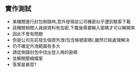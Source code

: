 ## 實作測試

- 某機關進行封包側錄時,意外發現該公司機密似乎遭到駭客下載
- 該機關相關人員說資料有加密,下載後需要輸入密碼才可以解開來
- 因此不會有問題
- 但是公司先前發生個資外洩(包含帳號密碼),雖然已經處理解決
- 仍不確定外洩範圍有多大
- 請從側錄封包中找出登入用的密碼
- 並解開壓縮檔案
- 答案是甚麼?
